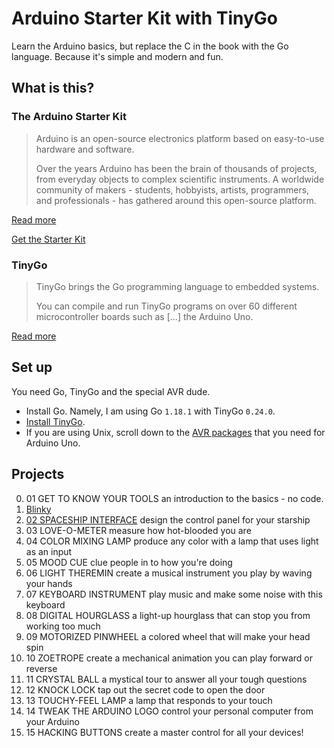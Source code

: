 # Arduino Starter Kit with TinyGo

Learn the Arduino basics, but replace the C in the book with the Go language. Because it's simple and modern and fun.

## What is this?

### The Arduino Starter Kit

> Arduino is an open-source electronics platform based on easy-to-use hardware and software.
>
> Over the years Arduino has been the brain of thousands of projects, from everyday objects to complex scientific
> instruments. A worldwide community of makers - students, hobbyists, artists, programmers, and professionals - has
> gathered around this open-source platform.

[Read more](https://www.arduino.cc/en/Guide/Introduction)

[Get the Starter Kit](https://store.arduino.cc/products/arduino-starter-kit-multi-language)

### TinyGo

> TinyGo brings the Go programming language to embedded systems.
>
> You can compile and run TinyGo programs on over 60 different microcontroller boards such as [...] the Arduino Uno.

[Read more](https://tinygo.org/)

## Set up

You need Go, TinyGo and the special AVR dude.

- Install Go. Namely, I am using Go `1.18.1` with TinyGo `0.24.0`.
- [Install TinyGo](https://tinygo.org/getting-started/install).
- If you are using Unix, scroll down to
  the [AVR packages](https://tinygo.org/getting-started/install/linux/#avr-eg-arduino-uno-2) that you need for Arduino
  Uno.

## Projects

0. 01 GET TO KNOW YOUR TOOLS an introduction to the basics - no code.
1. [Blinky](./00-blinky)
2. [02 SPACESHIP INTERFACE](./02-spaceship) design the control panel for your starship
3. 03 LOVE-O-METER measure how hot-blooded you are
4. 04 COLOR MIXING LAMP produce any color with a lamp that uses light as an input
5. 05 MOOD CUE clue people in to how you're doing
6. 06 LIGHT THEREMIN create a musical instrument you play by waving your hands
7. 07 KEYBOARD INSTRUMENT play music and make some noise with this keyboard
8. 08 DIGITAL HOURGLASS a light-up hourglass that can stop you from working too much
9. 09 MOTORIZED PINWHEEL a colored wheel that will make your head spin
10. 10 ZOETROPE create a mechanical animation you can play forward or reverse
11. 11 CRYSTAL BALL a mystical tour to answer all your tough questions
12. 12 KNOCK LOCK tap out the secret code to open the door
13. 13 TOUCHY-FEEL LAMP a lamp that responds to your touch
14. 14 TWEAK THE ARDUINO LOGO control your personal computer from your Arduino
15. 15 HACKING BUTTONS create a master control for all your devices!
